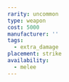 ```yaml
---
rarity: uncommon
type: weapon
cost: 5000
manufacturer: ''
tags:
  - extra_damage
placement: strike
availability:
  - melee
---
```

